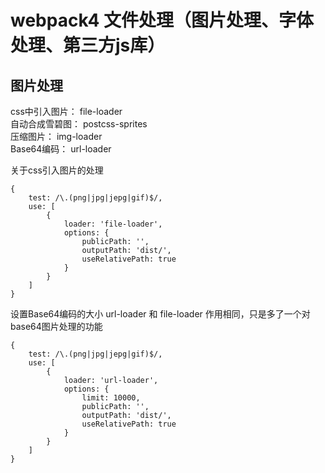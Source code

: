 # webpack4 文件处理（图片处理、字体处理、第三方js库）

## 图片处理
css中引入图片：   file-loader   
自动合成雪碧图：  postcss-sprites   
压缩图片：  img-loader  
Base64编码：  url-loader

关于css引入图片的处理
```
{
    test: /\.(png|jpg|jepg|gif)$/,
    use: [
        {
            loader: 'file-loader',
            options: {
                publicPath: '',
                outputPath: 'dist/',
                useRelativePath: true
            }
        }
    ]
}
```

设置Base64编码的大小  url-loader 和 file-loader 作用相同，只是多了一个对base64图片处理的功能
```
{
    test: /\.(png|jpg|jepg|gif)$/,
    use: [
        {
            loader: 'url-loader',
            options: {
                limit: 10000,
                publicPath: '',
                outputPath: 'dist/',
                useRelativePath: true
            }
        }
    ]
}
```